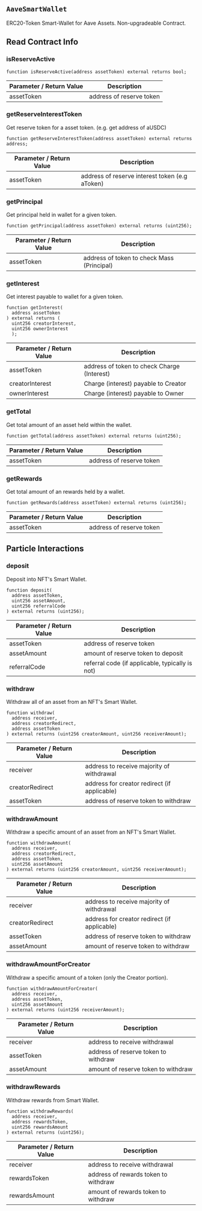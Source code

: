 ## `AaveSmartWallet`

ERC20-Token Smart-Wallet for Aave Assets. Non-upgradeable Contract.


## Read Contract Info
### isReserveActive
```
function isReserveActive(address assetToken) external returns bool;
```

| Parameter / Return Value | Description |
|--------------------------| ------------ |
| assetToken | address of reserve token|

### getReserveInterestToken
Get reserve token for a asset token. (e.g. get address of aUSDC)

```
function getReserveInterestToken(address assetToken) external returns address;
```

| Parameter / Return Value | Description |
|--------------------------| ------------ |
| assetToken | address of reserve interest token (e.g aToken)|

### getPrincipal

Get principal held in wallet for a given token.

```
function getPrincipal(address assetToken) external returns (uint256);
```

| Parameter / Return Value | Description |
|--------------------------| ------------ |
| assetToken | address of token to check Mass (Principal) |


### getInterest

Get interest payable to wallet for a given token.

```
function getInterest(
  address assetToken
) external returns (
  uint256 creatorInterest, 
  uint256 ownerInterest
  );
```

| Parameter / Return Value | Description |
|--------------------------| ------------ |
| assetToken | address of token to check Charge (Interest)|
| creatorInterest | Charge (interest) payable to Creator |
| ownerInterest | Charge (interest) payable to Owner |
### getTotal
Get total amount of an asset held within the wallet.

```
function getTotal(address assetToken) external returns (uint256);
```

| Parameter / Return Value | Description |
|--------------------------| ------------ |
| assetToken | address of reserve token|

### getRewards
Get total amount of an rewards held by a wallet.

```
function getRewards(address assetToken) external returns (uint256);
```

| Parameter / Return Value | Description |
|--------------------------| ------------ |
| assetToken | address of reserve token|

## Particle Interactions

### deposit

Deposit into NFT's Smart Wallet.

```
function deposit(
  address assetToken, 
  uint256 assetAmount, 
  uint256 referralCode
) external returns (uint256);
```

| Parameter / Return Value | Description |
|--------------------------| ------------ |
| assetToken | address of reserve token|
| assetAmount | amount of reserve token to deposit |
| referralCode | referral code (if applicable, typically is not) |

### withdraw

Withdraw all of an asset from an NFT's Smart Wallet.

```
function withdraw(
  address receiver, 
  address creatorRedirect, 
  address assetToken
) external returns (uint256 creatorAmount, uint256 receiverAmount);
```

| Parameter / Return Value | Description |
|--------------------------| ------------ |
| receiver | address to receive majority of withdrawal |
| creatorRedirect | address for creator redirect (if applicable)|
| assetToken | address of reserve token to withdraw|

### withdrawAmount

Withdraw a specific amount of an asset from an NFT's Smart Wallet.

```
function withdrawAmount(
  address receiver, 
  address creatorRedirect, 
  address assetToken, 
  uint256 assetAmount
) external returns (uint256 creatorAmount, uint256 receiverAmount);
```

| Parameter / Return Value | Description |
|--------------------------| ------------ |
| receiver | address to receive majority of withdrawal |
| creatorRedirect | address for creator redirect (if applicable)|
| assetToken | address of reserve token to withdraw|
| assetAmount | amount of reserve token to withdraw|

### withdrawAmountForCreator

Withdraw a specific amount of a token (only the Creator portion).

```
function withdrawAmountForCreator(
  address receiver, 
  address assetToken, 
  uint256 assetAmount
) external returns (uint256 receiverAmount);
```

| Parameter / Return Value | Description |
|--------------------------| ------------ |
| receiver | address to receive withdrawal |
| assetToken | address of reserve token to withdraw|
| assetAmount | amount of reserve token to withdraw|


### withdrawRewards

Withdraw rewards from Smart Wallet.

```
function withdrawRewards(
  address receiver, 
  address rewardsToken, 
  uint256 rewardsAmount
) external returns (uint256);
```

| Parameter / Return Value | Description |
|--------------------------| ------------ |
| receiver | address to receive withdrawal |
| rewardsToken | address of rewards token to withdraw|
| rewardsAmount | amount of rewards token to withdraw|